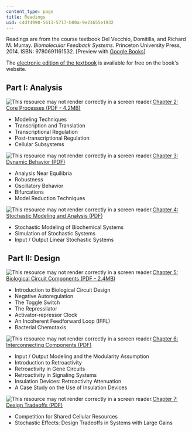```yaml
---
content_type: page
title: Readings
uid: c4df4990-5613-5717-b00a-9e21655e1932
---
```


Readings are from the course textbook Del Vecchio, Domitilla, and Richard M. Murray. _Biomolecular Feedback Systems_. Princeton University Press, 2014. ISBN: 9780691161532. \[Preview with [Google Books](http://books.google.com/books?id=mA3rAwAAQBAJ&pg=PAfrontcover)\]

The [electronic edition of the textbook](http://www.cds.caltech.edu/~murray/BFSwiki/index.php/Main_Page) is available for free on the book's website.

Part I: Analysis
----------------

![This resource may not render correctly in a screen reader.](/images/inacessible.gif)[Chapter 2: Core Processes (PDF - 4.2MB)](http://www.cds.caltech.edu/~murray/books/AM08/pdf/bfs-coreproc_14Sep14.pdf)

*   Modeling Techniques
*   Transcription and Translation
*   Transcriptional Regulation
*   Post-transcriptional Regulation
*   Cellular Subsystems

![This resource may not render correctly in a screen reader.](/images/inacessible.gif)[Chapter 3: Dynamic Behavior (PDF)](http://www.cds.caltech.edu/~murray/books/AM08/pdf/bfs-dynamics_14Sep14.pdf)

*   Analysis Near Equilibria
*   Robustness
*   Oscillatory Behavior
*   Bifurcations
*   Model Reduction Techniques

![This resource may not render correctly in a screen reader.](/images/inacessible.gif)[Chapter 4: Stochastic Modeling and Analysis (PDF)](http://www.cds.caltech.edu/~murray/books/AM08/pdf/bfs-stochastic_14Sep14.pdf)

*   Stochastic Modeling of Biochemical Systems
*   Simulation of Stochastic Systems
*   Input / Output Linear Stochastic Systems

 Part II: Design
----------------

![This resource may not render correctly in a screen reader.](/images/inacessible.gif)[Chapter 5: Biological Circuit Components (PDF - 2.4MB)](http://www.cds.caltech.edu/~murray/books/AM08/pdf/bfs-circuits_14Sep14.pdf)

*   Introduction to Biological Circuit Design
*   Negative Autoregulation
*   The Toggle Switch
*   The Repressilator
*   Activator-repressor Clock
*   An Incoherent Feedforward Loop (IFFL)
*   Bacterial Chemotaxis

![This resource may not render correctly in a screen reader.](/images/inacessible.gif)[Chapter 6: Interconnecting Components (PDF)](http://www.cds.caltech.edu/~murray/books/AM08/pdf/bfs-modules_14Sep14.pdf)

*   Input / Output Modeling and the Modularity Assumption
*   Introduction to Retroactivity
*   Retroactivity in Gene Circuits
*   Retroactivity in Signaling Systems
*   Insulation Devices: Retroactivity Attenuation
*   A Case Study on the Use of Insulation Devices

![This resource may not render correctly in a screen reader.](/images/inacessible.gif)[Chapter 7: Design Tradeoffs (PDF)](http://www.cds.caltech.edu/~murray/books/AM08/pdf/bfs-tradeoffs_14Sep14.pdf)

*   Competition for Shared Cellular Resources
*   Stochastic Effects: Design Tradeoffs in Systems with Large Gains